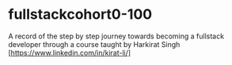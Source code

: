 # fullstackcohort0-100
A record of the step by step journey towards becoming a fullstack developer through a course taught by  Harkirat Singh [https://www.linkedin.com/in/kirat-li/]
